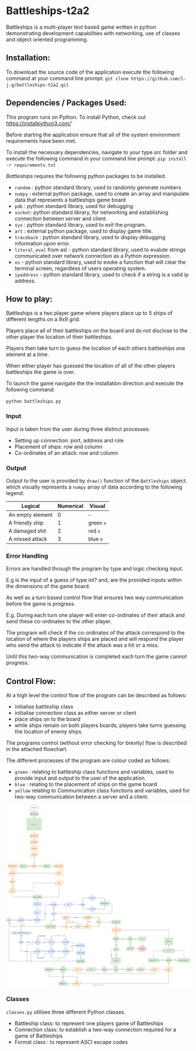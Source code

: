 # Battleships-t2a2

Battleships is a multi-player text based game written in python demonstrating development capabilities with networking, use of classes and object oriented programming.

## Installation: 

To download the source code of the application execute the following command at your command line prompt:
`git clone https://github.com/l-j-g/battleships-t2a2.git`


## Dependencies / Packages Used:
This program runs on Python. To install Python, check out https://installpython3.com/'

Before starting the application ensure that all of the system environment requirements have been met.

To install the necessary dependencies, navigate to your type src folder and execute the following command in your command line prompt:
`pip install -r requirements.txt`

*Battleships* requires the following python packages to be installed.

- `random` : python standard library, used to randomly generate numbers 
- `numpy` : external python package, used to create an array and manipulate data that represents a battleships game board  
- `pdb` : python standard library, used for debugging 
- `socket`: python standard library, for networking and establishing connection between server and client. 
- `sys` : python standard library, used to exit the program.
- `art` : external python package, used to display game title.
- `traceback` : python standard library, used to display debugging information upon error.
- `literal_eval` from asl - python standard library, used to evalute strings communicated over network connection as a Python expression.
- `os` - python standard library, used to evoke a function that will clear the terminal screen, regardless of users operating system.
- `ipaddress` - python standard library, used to check if a string is a valid ip address.

## How to play:
Battleships is a two player game where players place up to 5 ships of different lengths on a 9x9 grid.

Players place all of their battleships on the board and do not disclose to the other player the location of their battleships.  

Players then take turn to guess the location of each others battleships one element at a time.  

When either player has guessed the location of all of the other players battleships the game is over.

To launch the game navigate the the installation direction and execute the following command: 

`python battleships.py`

### Input 

Input is taken from the user during three distinct processes:

- Setting up connection: port, address and role
- Placement of ships: row and column 
- Co-ordinates of an attack: row and column

### Output

Output to the user is provided by `draw()` function of the `Battleships` object. which visually represents a `numpy` array of data according to the following legend:

| Logical           | Numerical | Visual    |
|-------------------|-----------|-----------|
|  An empty element | 0         | `~`       |
| A friendly ship   | 1         | green `x` |
| A damaged shit    | 2         | red `x`   |
| A missed attack   | 3         | blue `o`  |

### Error Handling

Errors are handled through the program by type and logic checking input. 

E.g is the input of a guess of type int? and, are the provided inputs within the dimensions of the game board. 

As well as a turn based control flow that ensures two way communication before the game is progress. 

E.g. During each turn one player will enter co-ordinates of their attack and send these co-ordinates to the other player. 

The program will check if the co-ordinates of the attack correspond to the location of where the players ships are placed and will respond the player who send the attack to indicate if the attack was a hit or a miss.  

Until this two-way communication is completed each turn the game cannot progress. 

## Control Flow:

At a high level the control flow of the program can be described as follows: 

- initialise battleship class 
- initialise connection class as either server or client
- place ships on to the board
- while ships remain on both players boards, players take turns guessing the location of enemy ships.

The programs control (without error checking for brevity) flow is described in the attached flowchart. 

The different processes of the program are colour coded as follows: 
- `green` : relating to battleship class functions and variables, used to provide input and output to the user of the application.
- `blue` : relating to the placement of ships on the game board
- `yellow` relating to Communication class functions and variables, used for two-way communication between a server and a client.

![Battleships flowchart, showing control flow](./flowchart.svg)

### Classes 
`classes.py` utilises three different Python classes. 

- Battleship class: to represent one players game of Battleships
- Connection class: to establish a two-way connection required for a game of Battleships
- Format class : to represent ASCI escape codes 
